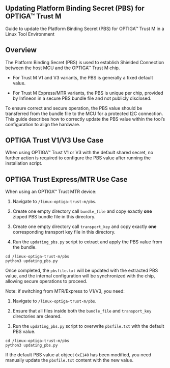 

## Updating Platform Binding Secret (PBS) for OPTIGA™ Trust M

Guide to update the Platform Binding Secret (PBS) for OPTIGA™ Trust M in a Linux Tool Environment
## Overview

The Platform Binding Secret (PBS) is used to establish Shielded Connection between the host MCU and the OPTIGA™ Trust M chip. 

- For Trust M V1 and V3 variants, the PBS is generally a fixed default value. 

- For Trust M Express/MTR variants, the PBS is unique per chip, provided by Infineon in a secure PBS bundle file and not publicly disclosed.

To ensure correct and secure operation, the PBS value should be transferred from the bundle file to the MCU for a protected I2C connection. This guide describes how to correctly update the PBS value within the tool’s configuration to align the hardware.

## OPTIGA Trust V1/V3 Use Case

When using OPTIGA™ Trust V1 or V3 with the default shared secret, no further action is required to configure the PBS value after running the installation script.

## OPTIGA Trust Express/MTR Use Case

When using an OPTIGA™ Trust MTR device:

1. Navigate to `/linux-optiga-trust-m/pbs`.

2. Create one empty directory call `bundle_file` and copy exactly **one** zipped PBS bundle file in this directory.

3. Create one empty directory call `transport_key` and copy exactly **one** corresponding transport key file in this directory.

4. Run the `updating_pbs.py` script to extract and apply the PBS value from the bundle.

```shell
cd /linux-optiga-trust-m/pbs
python3 updating_pbs.py
```

Once completed, the `pbsfile.txt` will be updated with the extracted PBS value, and the internal configuration will be synchronized with the chip, allowing secure operations to proceed.

Note: if switching from MTR/Express to V1/V3, you need:

1. Navigate to `/linux-optiga-trust-m/pbs`.
  
2. Ensure that all files inside both the `bundle_file` and `transport_key` directories are cleared.
  
3. Run the `updating_pbs.py` script to overwrite `pbsfile.txt` with the default PBS value.


```shell
cd /linux-optiga-trust-m/pbs
python3 updating_pbs.py
```

If the default PBS value at object `0xE140` has been modified, you need manually update the `pbsfile.txt` content with the new value.

